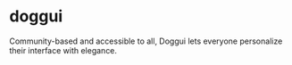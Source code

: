 # doggui
Community-based and accessible to all, Doggui lets everyone personalize their interface with elegance.
